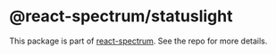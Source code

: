 # @react-spectrum/statuslight

This package is part of [react-spectrum](https://github.com/watheia/spectrum). See the repo for more details.
